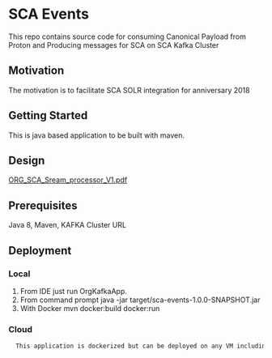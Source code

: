 # SCA Events

This repo contains source code for consuming Canonical Payload from Proton and Producing messages for SCA on SCA Kafka Cluster

## Motivation ##

The motivation is to facilitate SCA SOLR integration for anniversary 2018

## Getting Started

This is java based application to be built with maven.


## Design

[ORG_SCA_Sream_processor_V1.pdf](https://gitlab.nordstrom.com/ORG/sca-events/src/main/documents/ORG_SCA_Sream_processor_V1.pdf)

## Prerequisites

Java 8, Maven, KAFKA Cluster URL


## Deployment

### Local

 1. From IDE just run OrgKafkaApp.
 2. From command prompt java -jar target/sca-events-1.0.0-SNAPSHOT.jar
 3. With Docker mvn docker:build docker:run


### Cloud

```html
  This application is dockerized but can be deployed on any VM including AWS beanstalk.
```

